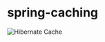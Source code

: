 # spring-caching
![Hibernate Cache](https://user-images.githubusercontent.com/59964679/211306513-3eb6595d-9749-4044-9cff-3917ea97d071.png)
